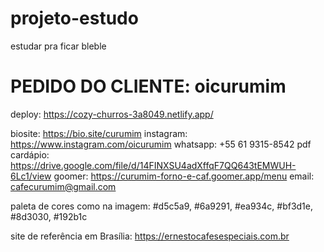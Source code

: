 # projeto-estudo
estudar pra ficar bleble

# PEDIDO DO CLIENTE: oicurumim #

deploy: https://cozy-churros-3a8049.netlify.app/

biosite: https://bio.site/curumim
instagram: https://www.instagram.com/oicurumim
whatsapp: +55 61 9315-8542
pdf cardápio: https://drive.google.com/file/d/14FINXSU4adXffqF7QQ643tEMWUH-6Lc1/view
goomer: https://curumim-forno-e-caf.goomer.app/menu
email: cafecurumim@gmail.com

paleta de cores como na imagem: #d5c5a9, #6a9291, #ea934c, #bf3d1e, #8d3030, #192b1c

site de referência em Brasília: https://ernestocafesespeciais.com.br
